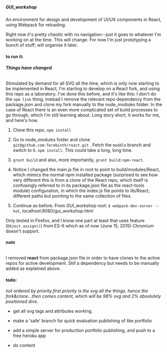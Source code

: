 


##### GUI_workshop

An environment for design and development of UI/UX components in React, using Webpack for reloading.

Right now it's pretty chaotic with no navigation--just it goes to whatever I'm working  on at the time.  This will change.  For now I'm just prototyping a bunch of stuff; will organise it later.

#### to run it:

###### **Things have changed**

Stimulated by demand for all SVG all the time, which is only now starting to be implemented in React, I'm starting to develop on a React fork, and using this repo as a laboratory.  I've done this before, and it's like this: I don't do the `npm link` thing, instead I remove the relevant repo dependency from the package.json and clone my fork manually to the node_modules folder.  In the case of React there is an even more complicated set of build processes to go through, which I'm still learning about.  Long story short, it works for me, and here's how.

1. Clone this repo.  `npm install`

2. Go to node_modules folder and clone 
`git@github.com:Terebinth/react.git` . Fetch the `meddle` branch and switch to it.  `npm install`.  This could take a long, long time.  

3. `grunt build` and also, more importantly, `grunt build:npm-react`.

4. Notice I changed the main.js file in root to point to build/modules/React, which mimics the normal npm installed package (surprised to see how very different this is from a clone of the React repo, which itself is confusingly referred to in its package.json file as the react-tools module) configuration, in which the index.js file points to lib/React; different paths but pointing to the same collection of files.

5. Continue as before.  From GUI_workshop root:
`$ webpack-dev-server --hot`, localhost:8080/gui_workshop.html

Only tested in Firefox, and I know one part at least that uses feature (`Object.assign()`) from ES-6 which as of now (June 15, 2015) Chromium doesn't support.


###### **note**

I removed **react** from package.json file in order to have clones to the active repos for active development.  Still a dependency but needs to be manually added as explained above.


#### todo:
_not ordered by priority.first priority is the svg all the things, hence the fork&clone...then comes content, which will be 98% svg and 2% absolutely positioned divs._

- get all svg tags and attributes working.

- make a 'safe' branch for quick evaluation publishing of like portfolio

- add a simple server for production portfolio publishing, and push to a free heroku app

- do content